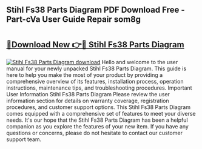 ## Stihl Fs38 Parts Diagram PDF Download Free - Part-cVa User Guide Repair som8g

# <h2><a href="http://dfttmh.blite.top/?on=Stihl+Fs38+Parts+Diagram">🔗Download New 👉🔴 Stihl Fs38 Parts Diagram</a></h2>

[![Stihl Fs38 Parts Diagram download](https://i.imgur.com/lujVjoI.png)](http://dfttmh.blite.top/?on=Stihl+Fs38+Parts+Diagram)
Hello and welcome to the user manual for your newly unpacked Stihl Fs38 Parts Diagram. This guide is here to help you make the most of your product by providing a comprehensive overview of its features, installation process, operation instructions, maintenance tips, and troubleshooting procedures. Important User Information Stihl Fs38 Parts Diagram Please review the user information section for details on warranty coverage, registration procedures, and customer support options. This Stihl Fs38 Parts Diagram comes equipped with a comprehensive set of features to meet your diverse needs. It's our hope that the Stihl Fs38 Parts Diagram has been a helpful companion as you explore the features of your new item. If you have any questions or concerns, please do not hesitate to contact our customer support team.
